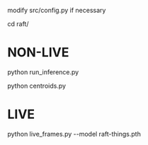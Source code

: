 modify src/config.py if necessary

cd raft/

# NON-LIVE

python run_inference.py

python centroids.py

# LIVE

python live_frames.py --model raft-things.pth
